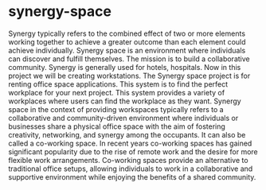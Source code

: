 # synergy-space
Synergy typically refers to the combined effect of two or more elements working together to achieve a 
greater outcome than each element could achieve individually. Synergy space is an environment 
where individuals can discover and fulfill themselves. The mission is to build a collaborative 
community. Synergy is generally used for hotels, hospitals. Now in this project we will be creating 
workstations. The Synergy space project is for renting office space applications. This system is to find 
the perfect workplace for your next project. This system provides a variety of workplaces where users 
can find the workplace as they want. Synergy space in the context of providing workspaces typically 
refers to a collaborative and community-driven environment where individuals or businesses share a 
physical office space with the aim of fostering creativity, networking, and synergy among the 
occupants. It can also be called a co-working space. In recent years co-working spaces has gained 
significant popularity due to the rise of remote work and the desire for more flexible work 
arrangements. Co-working spaces provide an alternative to traditional office setups, allowing 
individuals to work in a collaborative and supportive environment while enjoying the benefits of a 
shared community.
